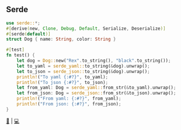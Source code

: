 ## Serde

```rust
use serde::*;
#[derive(new, Clone, Debug, Default, Serialize, Deserialize)]
#[serde(default)]
struct Dog { name: String, color: String }

#[test]
fn test() {
    let dog = Dog::new("Rex".to_string(), "black".to_string());
    let to_yaml = serde_yaml::to_string(&dog).unwrap();
    let to_json = serde_json::to_string(&dog).unwrap();
    println!("To yaml {:#?}", to_yaml);
    println!("To json {:#?}", to_json);
    let from_yaml: Dog = serde_yaml::from_str(&to_yaml).unwrap();
    let from_json: Dog = serde_json::from_str(&to_json).unwrap();
    println!("From yaml: {:#?}", from_yaml);
    println!("From json: {:#?}", from_json);
}
```

[📒](https://serde.rs/) | 
[💻](https://play.rust-lang.org/?version=stable&mode=debug&edition=2018&gist=3633cb4437d21831d680af853b3cfd3e)